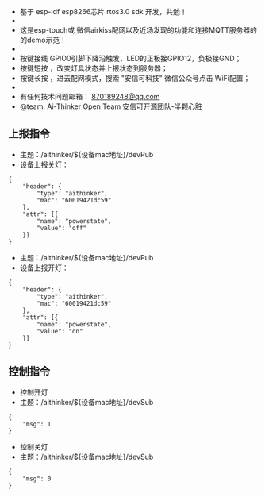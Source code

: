 
 *    基于 esp-idf esp8266芯片 rtos3.0 sdk 开发，共勉！
 * 
 *   这是esp-touch或 微信airkiss配网以及近场发现的功能和连接MQTT服务器的的demo示范！
 * 
 *   按键接线 GPIO0引脚下降沿触发，LED的正极接GPIO12，负极接GND；
 *   按键短按 ，改变灯具状态并上报状态到服务器；
 *   按键长按 ，进去配网模式，搜索 "安信可科技" 微信公众号点击 WiFi配置；
 *
 *    有任何技术问题邮箱： 870189248@qq.com
 *    @team: Ai-Thinker Open Team 安信可开源团队-半颗心脏
 

## 上报指令

- 主题：/aithinker/${设备mac地址}/devPub
- 设备上报关灯：

```
{
	"header": {
		"type": "aithinker",
		"mac": "60019421dc59"
	},
	"attr": [{
		"name": "powerstate",
		"value": "off"
	}]
}
```

- 主题：/aithinker/${设备mac地址}/devPub
- 设备上报开灯：

```
{
	"header": {
		"type": "aithinker",
		"mac": "60019421dc59"
	},
	"attr": [{
		"name": "powerstate",
		"value": "on"
	}]
}
```
## 控制指令

- 控制开灯
- 主题：/aithinker/${设备mac地址}/devSub

```
{
	"msg": 1
}
```

- 控制关灯
- 主题：/aithinker/${设备mac地址}/devSub

```
{
	"msg": 0
}
```
